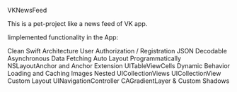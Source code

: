 VKNewsFeed

This is a pet-project like a news feed of VK app.

Iimplemented functionality in the App:

Clean Swift Architecture
User Authorization / Registration
JSON Decodable
Asynchronous Data Fetching
Auto Layout Programmatically
NSLayoutAnchor and Anchor Extension
UITableViewCells Dynamic Behavior
Loading and Caching Images
Nested UICollectionViews
UICollectionView Custom Layout
UINavigationController
CAGradientLayer & Custom Shadows

